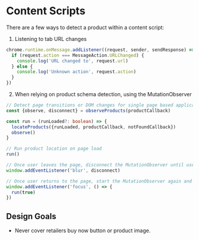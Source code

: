# Content Scripts

There are a few ways to detect a product within a content script:

1. Listening to tab URL changes

```ts
chrome.runtime.onMessage.addListener((request, sender, sendResponse) => {
  if (request.action === MessageAction.URLChanged) {
    console.log('URL changed to', request.url)
  } else {
    console.log('Unknown action', request.action)
  }
})
```

2. When relying on product schema detection, using the MutationObserver

```ts
// Detect page transitions or DOM changes for single page based applications.
const {observe, disconnect} = observeProducts(productCallback)

const run = (runLoaded?: boolean) => {
  locateProducts({runLoaded, productCallback, notFoundCallback})
  observe()
}

// Run product location on page load
run()

// Once user leaves the page, disconnect the MutationObserver until user returns to tab.
window.addEventListener('blur', disconnect)

// Once user returns to the page, start the MutationObserver again and re-process page for updated chrome action icon.
window.addEventListener('focus', () => {
  run(true)
})
```

## Design Goals

- Never cover retailers buy now button or product image.
